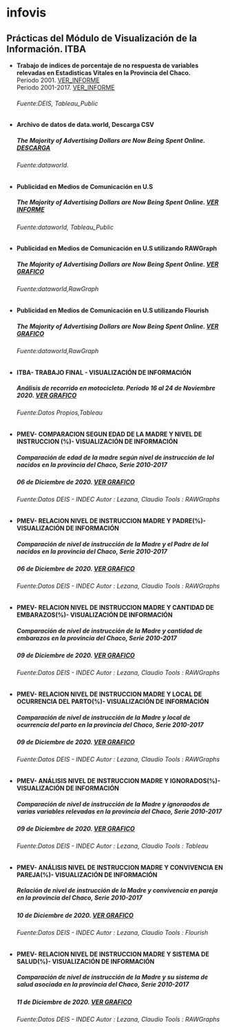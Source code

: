 # infovis

## Prácticas del Módulo de Visualización de la Información. ITBA

  - **Trabajo de indices de porcentaje de no respuesta de variables relevadas en Estadisticas Vitales en la Provincia del Chaco.**  
    Periodo 2001. [VER_INFORME](https://cdlezana.github.io/infovis/Nac_NR_2001.html)  
    Periodo 2001-2017. [VER_INFORME](https://cdlezana.github.io/infovis/Chaco_Nac_2001_2017.html)  
    ###### Fuente:DEIS, Tableau_Public

  - **Archivo de datos de data.world, Descarga CSV**  
    ##### The Majority of Advertising Dollars are Now Being Spent Online.  [DESCARGA](https://cdlezana.github.io/infovis/w46_data.tsv)  
    ###### Fuente:dataworld.

  - **Publicidad en Medios de Comunicación en U.S**  
    ##### The Majority of Advertising Dollars are Now Being Spent Online. [VER INFORME](https://cdlezana.github.io/infovis/public_medios.html)
    ###### Fuente:dataworld, Tableau_Public
    
  - **Publicidad en Medios de Comunicación en U.S utilizando RAWGraph**  
    ##### The Majority of Advertising Dollars are Now Being Spent Online. [VER GRAFICO](https://cdlezana.github.io/infovis//w46_streamgraph.html)
    ###### Fuente:dataworld,RawGraph  
  
  - **Publicidad en Medios de Comunicación en U.S utilizando Flourish**  
    ##### The Majority of Advertising Dollars are Now Being Spent Online. [VER GRAFICO](https://cdlezana.github.io/infovis//w46_flourish.html)
    ###### Fuente:dataworld,RawGraph

  - **ITBA- TRABAJO FINAL - VISUALIZACIÓN DE INFORMACIÓN**  
    ##### Análisis de recorrido en motocicleta. Período 16 al 24 de Noviembre 2020. [VER GRAFICO](https://cdlezana.github.io/infovis/tp_final_Moto.html)
    ###### Fuente:Datos Propios,Tableau

 - **PMEV- COMPARACION SEGUN EDAD DE LA MADRE Y NIVEL DE INSTRUCCION (%)- VISUALIZACIÓN DE INFORMACIÓN**  
    ##### Comparación de edad de la madre según nivel de instrucción de lol nacidos en la provincia del Chaco, Serie 2010-2017  
    ##### 06 de Diciembre de 2020. [VER GRAFICO](https://cdlezana.github.io/infovis/Nac_Relac_Nivel_Instr.html)
    ###### Fuente:Datos DEIS - INDEC Autor : Lezana, Claudio Tools : RAWGraphs
    
  - **PMEV- RELACION NIVEL DE INSTRUCCION MADRE Y PADRE(%)- VISUALIZACIÓN DE INFORMACIÓN**  
    ##### Comparación de nivel de instrucción de la Madre y el Padre de lol nacidos en la provincia del Chaco, Serie 2010-2017  
    ##### 06 de Diciembre de 2020. [VER GRAFICO](https://cdlezana.github.io/infovis/Rel_Nivel_Instr_Md_Pd.html)
    ###### Fuente:Datos DEIS - INDEC Autor : Lezana, Claudio Tools : RAWGraphs   

- **PMEV- RELACION NIVEL DE INSTRUCCION MADRE Y CANTIDAD DE EMBARAZOS(%)- VISUALIZACIÓN DE INFORMACIÓN**  
    ##### Comparación de nivel de instrucción de la Madre y cantidad de embarazos en la provincia del Chaco, Serie 2010-2017  
    ##### 09 de Diciembre de 2020. [VER GRAFICO](https://cdlezana.github.io/infovis/Rel_Nivel_Instr_Md_Cant_Embarazo.html)
    ###### Fuente:Datos DEIS - INDEC Autor : Lezana, Claudio Tools : RAWGraphs
    
- **PMEV- RELACION NIVEL DE INSTRUCCION MADRE Y LOCAL DE OCURRENCIA DEL PARTO(%)- VISUALIZACIÓN DE INFORMACIÓN**  
    ##### Comparación de nivel de instrucción de la Madre y local de ocurrencia del parto en la provincia del Chaco, Serie 2010-2017  
    ##### 09 de Diciembre de 2020. [VER GRAFICO](https://cdlezana.github.io/infovis/Rel_Nivel_Instr_Md_Local_Ocurrencia.html)
    ###### Fuente:Datos DEIS - INDEC Autor : Lezana, Claudio Tools : RAWGraphs
    
- **PMEV- ANÁLISIS NIVEL DE INSTRUCCION MADRE Y IGNORADOS(%)- VISUALIZACIÓN DE INFORMACIÓN**  
    ##### Comparación de nivel de instrucción de la Madre y ignoraodos de varias variables relevadas en la provincia del Chaco, Serie 2010-2017  
    ##### 09 de Diciembre de 2020. [VER GRAFICO](https://cdlezana.github.io/infovis/PMEV_Analisis_R2.html)
    ###### Fuente:Datos DEIS - INDEC Autor : Lezana, Claudio Tools : Tableau


- **PMEV- ANÁLISIS NIVEL DE INSTRUCCION MADRE Y CONVIVENCIA EN PAREJA(%)- VISUALIZACIÓN DE INFORMACIÓN**  
    ##### Relación de nivel de instrucción de la Madre y convivencia en pareja en la provincia del Chaco, Serie 2010-2017  
    ##### 10 de Diciembre de 2020. [VER GRAFICO](https://cdlezana.github.io/infovis/PMEV_CONV_PAREJA.html)
    ###### Fuente:Datos DEIS - INDEC Autor : Lezana, Claudio Tools : Flourish

- **PMEV- RELACION NIVEL DE INSTRUCCION MADRE Y SISTEMA DE SALUD(%)- VISUALIZACIÓN DE INFORMACIÓN**  
    ##### Comparación de nivel de instrucción de la Madre y su sistema de salud asociada en la provincia del Chaco, Serie 2010-2017  
    ##### 11 de Diciembre de 2020. [VER GRAFICO](https://cdlezana.github.io/infovis/Paralelas.html)
    ###### Fuente:Datos DEIS - INDEC Autor : Lezana, Claudio Tools : RAWGraphs
